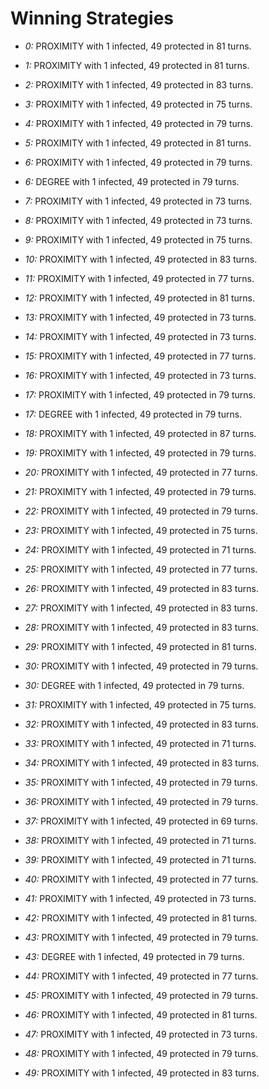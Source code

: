 # Winning Strategies

* _0:_ PROXIMITY with 1 infected, 49 protected in 81 turns.


* _1:_ PROXIMITY with 1 infected, 49 protected in 81 turns.


* _2:_ PROXIMITY with 1 infected, 49 protected in 83 turns.


* _3:_ PROXIMITY with 1 infected, 49 protected in 75 turns.


* _4:_ PROXIMITY with 1 infected, 49 protected in 79 turns.


* _5:_ PROXIMITY with 1 infected, 49 protected in 81 turns.


* _6:_ PROXIMITY with 1 infected, 49 protected in 79 turns.


* _6:_ DEGREE with 1 infected, 49 protected in 79 turns.


* _7:_ PROXIMITY with 1 infected, 49 protected in 73 turns.


* _8:_ PROXIMITY with 1 infected, 49 protected in 73 turns.


* _9:_ PROXIMITY with 1 infected, 49 protected in 75 turns.


* _10:_ PROXIMITY with 1 infected, 49 protected in 83 turns.


* _11:_ PROXIMITY with 1 infected, 49 protected in 77 turns.


* _12:_ PROXIMITY with 1 infected, 49 protected in 81 turns.


* _13:_ PROXIMITY with 1 infected, 49 protected in 73 turns.


* _14:_ PROXIMITY with 1 infected, 49 protected in 73 turns.


* _15:_ PROXIMITY with 1 infected, 49 protected in 77 turns.


* _16:_ PROXIMITY with 1 infected, 49 protected in 73 turns.


* _17:_ PROXIMITY with 1 infected, 49 protected in 79 turns.


* _17:_ DEGREE with 1 infected, 49 protected in 79 turns.


* _18:_ PROXIMITY with 1 infected, 49 protected in 87 turns.


* _19:_ PROXIMITY with 1 infected, 49 protected in 79 turns.


* _20:_ PROXIMITY with 1 infected, 49 protected in 77 turns.


* _21:_ PROXIMITY with 1 infected, 49 protected in 79 turns.


* _22:_ PROXIMITY with 1 infected, 49 protected in 79 turns.


* _23:_ PROXIMITY with 1 infected, 49 protected in 75 turns.


* _24:_ PROXIMITY with 1 infected, 49 protected in 71 turns.


* _25:_ PROXIMITY with 1 infected, 49 protected in 77 turns.


* _26:_ PROXIMITY with 1 infected, 49 protected in 83 turns.


* _27:_ PROXIMITY with 1 infected, 49 protected in 83 turns.


* _28:_ PROXIMITY with 1 infected, 49 protected in 83 turns.


* _29:_ PROXIMITY with 1 infected, 49 protected in 81 turns.


* _30:_ PROXIMITY with 1 infected, 49 protected in 79 turns.


* _30:_ DEGREE with 1 infected, 49 protected in 79 turns.


* _31:_ PROXIMITY with 1 infected, 49 protected in 75 turns.


* _32:_ PROXIMITY with 1 infected, 49 protected in 83 turns.


* _33:_ PROXIMITY with 1 infected, 49 protected in 71 turns.


* _34:_ PROXIMITY with 1 infected, 49 protected in 83 turns.


* _35:_ PROXIMITY with 1 infected, 49 protected in 79 turns.


* _36:_ PROXIMITY with 1 infected, 49 protected in 79 turns.


* _37:_ PROXIMITY with 1 infected, 49 protected in 69 turns.


* _38:_ PROXIMITY with 1 infected, 49 protected in 71 turns.


* _39:_ PROXIMITY with 1 infected, 49 protected in 71 turns.


* _40:_ PROXIMITY with 1 infected, 49 protected in 77 turns.


* _41:_ PROXIMITY with 1 infected, 49 protected in 73 turns.


* _42:_ PROXIMITY with 1 infected, 49 protected in 81 turns.


* _43:_ PROXIMITY with 1 infected, 49 protected in 79 turns.


* _43:_ DEGREE with 1 infected, 49 protected in 79 turns.


* _44:_ PROXIMITY with 1 infected, 49 protected in 77 turns.


* _45:_ PROXIMITY with 1 infected, 49 protected in 79 turns.


* _46:_ PROXIMITY with 1 infected, 49 protected in 81 turns.


* _47:_ PROXIMITY with 1 infected, 49 protected in 73 turns.


* _48:_ PROXIMITY with 1 infected, 49 protected in 79 turns.


* _49:_ PROXIMITY with 1 infected, 49 protected in 83 turns.


